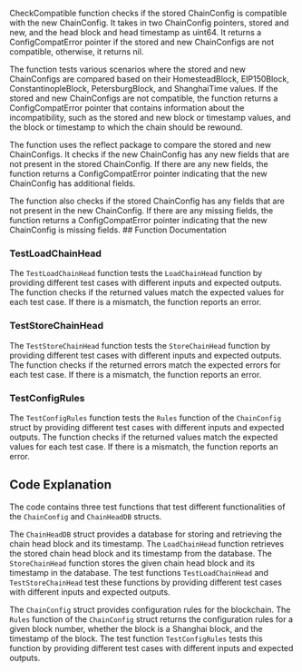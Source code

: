 CheckCompatible function checks if the stored ChainConfig is compatible with the new ChainConfig. It takes in two ChainConfig pointers, stored and new, and the head block and head timestamp as uint64. It returns a ConfigCompatError pointer if the stored and new ChainConfigs are not compatible, otherwise, it returns nil.

The function tests various scenarios where the stored and new ChainConfigs are compared based on their HomesteadBlock, EIP150Block, ConstantinopleBlock, PetersburgBlock, and ShanghaiTime values. If the stored and new ChainConfigs are not compatible, the function returns a ConfigCompatError pointer that contains information about the incompatibility, such as the stored and new block or timestamp values, and the block or timestamp to which the chain should be rewound.

The function uses the reflect package to compare the stored and new ChainConfigs. It checks if the new ChainConfig has any new fields that are not present in the stored ChainConfig. If there are any new fields, the function returns a ConfigCompatError pointer indicating that the new ChainConfig has additional fields.

The function also checks if the stored ChainConfig has any fields that are not present in the new ChainConfig. If there are any missing fields, the function returns a ConfigCompatError pointer indicating that the new ChainConfig is missing fields. ## Function Documentation

### TestLoadChainHead

The `TestLoadChainHead` function tests the `LoadChainHead` function by providing different test cases with different inputs and expected outputs. The function checks if the returned values match the expected values for each test case. If there is a mismatch, the function reports an error.

### TestStoreChainHead

The `TestStoreChainHead` function tests the `StoreChainHead` function by providing different test cases with different inputs and expected outputs. The function checks if the returned errors match the expected errors for each test case. If there is a mismatch, the function reports an error.

### TestConfigRules

The `TestConfigRules` function tests the `Rules` function of the `ChainConfig` struct by providing different test cases with different inputs and expected outputs. The function checks if the returned values match the expected values for each test case. If there is a mismatch, the function reports an error.

## Code Explanation

The code contains three test functions that test different functionalities of the `ChainConfig` and `ChainHeadDB` structs.

The `ChainHeadDB` struct provides a database for storing and retrieving the chain head block and its timestamp. The `LoadChainHead` function retrieves the stored chain head block and its timestamp from the database. The `StoreChainHead` function stores the given chain head block and its timestamp in the database. The test functions `TestLoadChainHead` and `TestStoreChainHead` test these functions by providing different test cases with different inputs and expected outputs.

The `ChainConfig` struct provides configuration rules for the blockchain. The `Rules` function of the `ChainConfig` struct returns the configuration rules for a given block number, whether the block is a Shanghai block, and the timestamp of the block. The test function `TestConfigRules` tests this function by providing different test cases with different inputs and expected outputs.